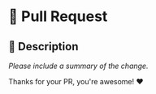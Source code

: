 # 🚀 Pull Request

## 📄 Description

*Please include a summary of the change.*

Thanks for your PR, you're awesome! ❤️‍
